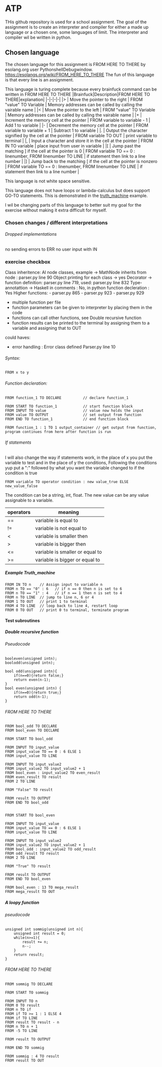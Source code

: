 # ATP
THis github repository is used for a school assignment. The goal of the assignment is to create an interpreter and compiler for either a made up language or a chosen one, some languages of limit. The interpreter and compiler wil be written in python.

## Chosen language
The chosen language for this assignment is FROM HERE TO THERE by esolang.org user PythonshellDebugwindow.
https://esolangs.org/wiki/FROM_HERE_TO_THERE
The fun of this language is that every line is an assignment. 

This language is turing complete because every brainfuck command can be written in FROM HERE TO THERE
|Brainfuck|Description|FROM HERE TO THERE|explanation|
|-|-|-|-|
|> |	Move the pointer to the right | FROM "value" TO Variable | Memory addresses can be called by calling the vairable name |
|< |	Move the pointer to the left | FROM "value" TO Variable | Memory addresses can be called by calling the vairable name |
|+ |	Increment the memory cell at the pointer | FROM variable to variable - 1 | Add 1 to variable |
|- |	Decrement the memory cell at the pointer | FROM variable to variable + 1 | Subtract 1 to variable |
|. |	Output the character signified by the cell at the pointer | FROM variable TO OUT | print variable to terminal |
|, |	Input a character and store it in the cell at the pointer | FROM IN TO variable | place input from user in variable |
|[ |	Jump past the matching ] if the cell at the pointer is 0 | FROM variable TO == 0 : linenumber, FROM linenumber TO LINE | if statement then link to a line number |
|] |	Jump back to the matching [ if the cell at the pointer is nonzero |  FROM variable TO == 0 : linenumber, FROM linenumber TO LINE | if statement then link to a line number |

This language is not white space sensitive.

This language does not have loops or lambda-calculus but does support GO-TO statements. This is demonstrated in the [truth_machine](#example_truth_machine) example.

I wil be changing parts of this language to better suit my goal for the exercise without making it extra difficult for myself. 
### Chosen changes / different interpretations
###### Dropped implementations
no sending errors to ERR
no user input with IN

### exercise checkbox

Class inheritence: Al node classes, example -> MathNode inherits from node : parser.py line 90
Object printing for each class -> yes
Decorator -> function definition: parser.py line 719, used: parser.py line 832
Type-annotattion -> Haskell in comments : No, in python function decleration : Yes
Higher functions:
    - parser.py 865
    - parser.py 923
    - parser.py 929

- multiple function per file
- function parameters can be given to interpreter by placing them in the code
- functions can call other functions, see Double recursive function
- function results can be printed to the terminal by assigning them to a variable and assigning that to OUT

could haves:
- error handling : Error class defined Parser.py line 10


###### Syntax:
``` 
FROM x to y 
```
###### Function decleration:
```
FROM function_1 TO DECLARE          // declare function_1

FROM START TO function_1            // start function block
FROM INPUT TO value                 // value now holds the input
FROM value TO OUTPUT                // set output from function
FROM END TO function_1              // end function block

FROM function_1 : 1 TO 1 output_container // get output from function, program continues from here after function is run
```
###### If statements
I will also change the way if statements work, in the place of x you put the variable to test and in the place of y the conditions, Following the conditions yup put a ":" followed by what you want the variable changed to if the condition is true
```
FROM variable TO operator condition : new value_true ELSE new_value_false   
```
The condition can be a string, int, float. The new value can be any value assignable to a variable.

| operators | meaning |
| ---|---|
| == | variable is equal to |
| != | variable is not equal to |
| < | variable is smaller then |
| > | variable is bigger then |
| <= | variable is smaller or equal to |
| >= | variable is bigger or equal to |


##### Example Truth_machine
```
FROM IN TO n    // Assign input to variable n
FROM n TO == "0" : 6   // if n == 0 then n is set to 6
FROM n TO == "1" : 4   // if n == 1 then n is set to 4
FROM n TO LINE  // jump to line n, 6 or 4
FROM 1 TO OUT   // print 1 to terminal
FROM 4 TO LINE  // loop back to line 4, restart loop
FROM 0 TO OUT   // print 0 to terminal, terminate program
```

#### Test subroutines
##### Double recursive function
###### Pseudocode
```
booleven(unsigned intn);
boolodd(unsigned intn);

bool odd(unsigned intn){
    if(n==0){return false;}
    return even(n-1);
}
bool even(unsigned intn) {
    if(n==0){return true;}
    return odd(n-1);
}
```
###### FROM HERE TO THERE
```
FROM bool_odd TO DECLARE
FROM bool_even TO DECLARE

FROM START TO bool_odd

FROM INPUT TO input_value
FROM input_value TO == 0 : 6 ELSE 1
FROM input_value TO LINE

FROM INPUT TO input_value2
FROM input_value2 TO input_value2 + 1
FROM bool_even : input_value2 TO even_result
FROM even_result TO result
FROM 2 TO LINE

FROM "False" TO result

FROM result TO OUTPUT
FROM END TO bool_odd


FROM START TO bool_even

FROM INPUT TO input_value
FROM input_value TO == 0 : 6 ELSE 1
FROM input_value TO LINE

FROM INPUT TO input_value2
FROM input_value2 TO input_value2 + 1
FROM bool_odd : input_value2 TO odd_result
FROM odd_result TO result
FROM 2 TO LINE

FROM "True" TO result

FROM result TO OUTPUT
FROM END TO bool_even

FROM bool_even : 13 TO mega_result
FROM mega_result TO OUT

```
##### A loopy function
###### pseudocode
```
unsigned int sommig(unsigned int n){
    unsigned int result = 0;
    while(n>=1){
        result += n;
        n--;
    }
    return result;
}
```
###### FROM HERE TO THERE
```
FROM sommig TO DECLARE

FROM START TO sommig

FROM INPUT TO n
FROM 0 TO result
FROM n TO if
FROM if TO >= 1 : 1 ELSE 4
FROM if TO LINE
FROM result TO result - n
FROM n TO n + 1
FROM -5 TO LINE

FROM result TO OUTPUT

FROM END TO sommig

FROM sommig : 4 TO result
FROM result TO OUT
```
